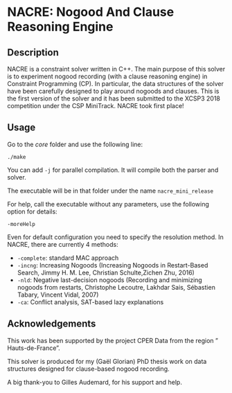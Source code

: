 # NACRE: Nogood And Clause Reasoning Engine

## Description

NACRE is a constraint solver written in C++. The main purpose of this solver is
to experiment nogood recording (with a clause reasoning engine) in Constraint
Programming (CP). In particular, the data structures of the solver have been
carefully designed to play around nogoods and clauses. This is the first version
of the solver and it has been submitted to the XCSP3 2018 competition under the
CSP MiniTrack. NACRE took first place!

## Usage

Go to the *core* folder and use the following line:

    ./make

You can add `-j` for parallel compilation. It will compile both the parser and solver.

The executable will be in that folder under the name `nacre_mini_release`

For help, call the executable without any parameters, use the following option for details:

    -moreHelp

Even for default configuration you need to specify the resolution method. In NACRE, there are currently 4 methods:

* ``-complete``: standard MAC approach
* ``-incng``: Increasing Nogoods (Increasing Nogoods in Restart-Based Search, Jimmy H. M. Lee, Christian Schulte,Zichen Zhu, 2016)
* ``-nld``: Negative last-decision nogoods (Recording and minimizing nogoods from restarts, Christophe Lecoutre, Lakhdar Sais, Sébastien Tabary, Vincent Vidal, 2007)
* ``-ca``: Conflict analysis, SAT-based lazy explanations

## Acknowledgements

This work has been supported by the project CPER Data from the region ”
Hauts-de-France”.

This solver is produced for my (Gaël Glorian) PhD thesis work on data structures
designed for clause-based nogood recording.

A big thank-you to Gilles Audemard, for his support and help.
